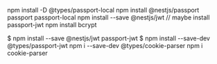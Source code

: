 npm install -D @types/passport-local
npm install @nestjs/passport passport passport-local
npm install --save @nestjs/jwt
// maybe install passport-jwt
npm install bcrypt

$ npm install --save @nestjs/jwt passport-jwt
$ npm install --save-dev @types/passport-jwt
npm i --save-dev @types/cookie-parser
 npm i cookie-parser